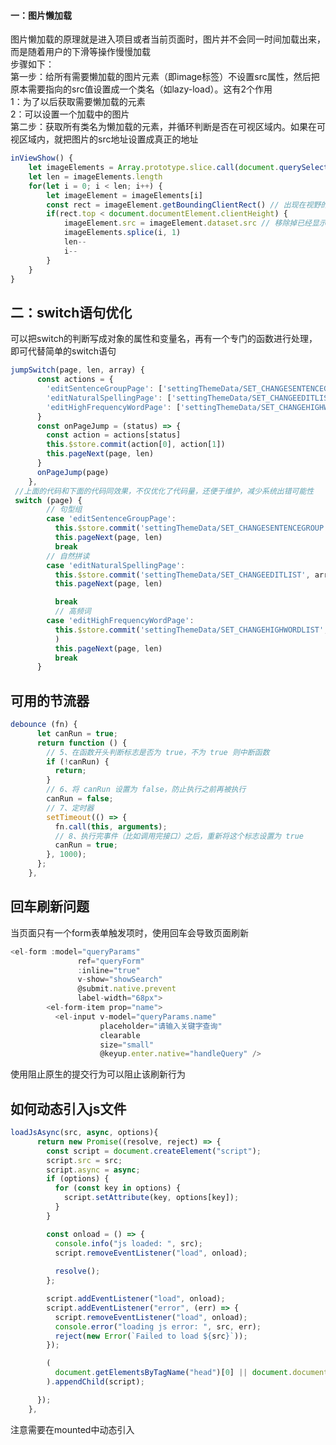 <a name="3luEf"></a>
#### 一：图片懒加载
图片懒加载的原理就是进入项目或者当前页面时，图片并不会同一时间加载出来，而是随着用户的下滑等操作慢慢加载<br />步骤如下：<br />第一步：给所有需要懒加载的图片元素（即image标签）不设置src属性，然后把原本需要指向的src值设置成一个类名（如lazy-load）。这有2个作用<br />1：为了以后获取需要懒加载的元素<br />2：可以设置一个加载中的图片<br />第二步：获取所有类名为懒加载的元素，并循环判断是否在可视区域内。如果在可视区域内，就把图片的src地址设置成真正的地址
```javascript
inViewShow() {     
    let imageElements = Array.prototype.slice.call(document.querySelectorAll('.lazy-image'))    
    let len = imageElements.length     
    for(let i = 0; i < len; i++) {         
        let imageElement = imageElements[i]        
        const rect = imageElement.getBoundingClientRect() // 出现在视野的时候加载图片         
        if(rect.top < document.documentElement.clientHeight) {             
            imageElement.src = imageElement.dataset.src // 移除掉已经显示的             
            imageElements.splice(i, 1)             
            len--             
            i--         
        }     
    } 
}
```


<a name="jrnp6"></a>
## 二：switch语句优化
可以把switch的判断写成对象的属性和变量名，再有一个专门的函数进行处理，即可代替简单的switch语句
```javascript
jumpSwitch(page, len, array) {
      const actions = {
        'editSentenceGroupPage': ['settingThemeData/SET_CHANGESENTENCEGROUP', array],
        'editNaturalSpellingPage': ['settingThemeData/SET_CHANGEEDITLIST', array[0]],
        'editHighFrequencyWordPage': ['settingThemeData/SET_CHANGEHIGHWORDLIST', array]
      }
      const onPageJump = (status) => {
        const action = actions[status]
        this.$store.commit(action[0], action[1])
        this.pageNext(page, len)
      }
      onPageJump(page)
    },
 //上面的代码和下面的代码同效果，不仅优化了代码量，还便于维护，减少系统出错可能性
 switch (page) {
        // 句型组
        case 'editSentenceGroupPage':
          this.$store.commit('settingThemeData/SET_CHANGESENTENCEGROUP', array)
          this.pageNext(page, len)
          break
        // 自然拼读
        case 'editNaturalSpellingPage':
          this.$store.commit('settingThemeData/SET_CHANGEEDITLIST', array[0])
          this.pageNext(page, len)

          break
          // 高频词
        case 'editHighFrequencyWordPage':
          this.$store.commit('settingThemeData/SET_CHANGEHIGHWORDLIST', array
          )
          this.pageNext(page, len)
          break
      }
```

<a name="GsZHh"></a>
## 可用的节流器
```javascript
debounce (fn) {
      let canRun = true;
      return function () {
        // 5、在函数开头判断标志是否为 true，不为 true 则中断函数
        if (!canRun) {
          return;
        }
        // 6、将 canRun 设置为 false，防止执行之前再被执行
        canRun = false;
        // 7、定时器
        setTimeout(() => {
          fn.call(this, arguments);
          // 8、执行完事件（比如调用完接口）之后，重新将这个标志设置为 true
          canRun = true;
        }, 1000);
      };
    },
```
<a name="mnsfz"></a>
## 回车刷新问题
当页面只有一个form表单触发项时，使用回车会导致页面刷新
```javascript
<el-form :model="queryParams"
               ref="queryForm"
               :inline="true"
               v-show="showSearch"
               @submit.native.prevent
               label-width="68px">
        <el-form-item prop="name">
          <el-input v-model="queryParams.name"
                    placeholder="请输入关键字查询"
                    clearable
                    size="small"
                    @keyup.enter.native="handleQuery" />
```
使用阻止原生的提交行为可以阻止该刷新行为

<a name="fjkoA"></a>
## 如何动态引入js文件
```javascript
loadJsAsync(src, async, options){
      return new Promise((resolve, reject) => {
        const script = document.createElement("script");
        script.src = src;
        script.async = async;
        if (options) {
          for (const key in options) {
            script.setAttribute(key, options[key]);
          }
        }

        const onload = () => {
          console.info("js loaded: ", src);
          script.removeEventListener("load", onload);
          
          resolve();
        };

        script.addEventListener("load", onload);
        script.addEventListener("error", (err) => {
          script.removeEventListener("load", onload);
          console.error("loading js error: ", src, err);
          reject(new Error(`Failed to load ${src}`));
        });

        (
          document.getElementsByTagName("head")[0] || document.documentElement
        ).appendChild(script);

      });
    },
```
注意需要在mounted中动态引入
